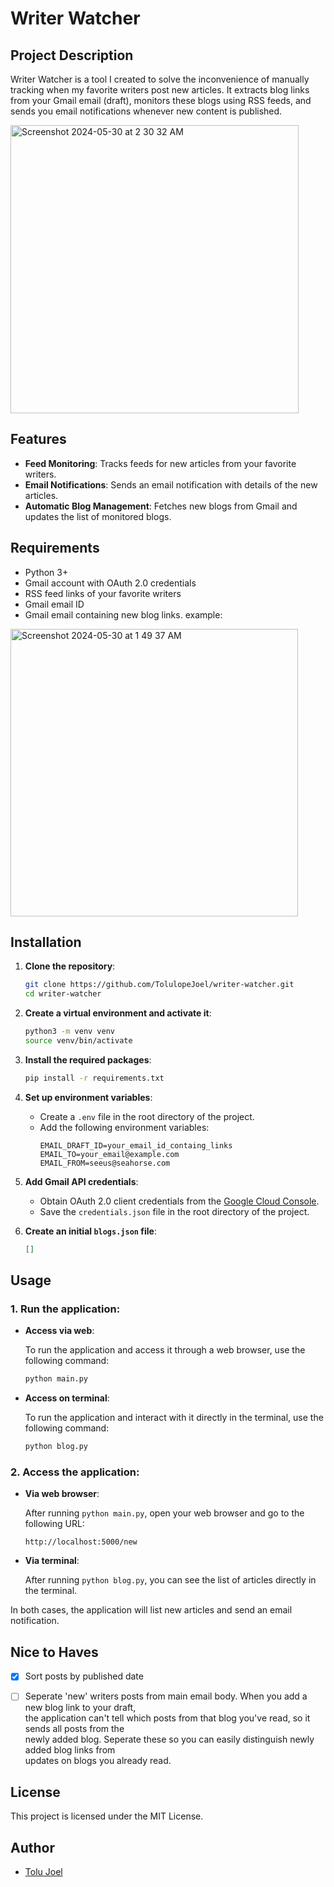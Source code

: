 # Writer Watcher

## Project Description

Writer Watcher is a tool I created to solve the inconvenience of manually tracking when my favorite writers post new articles. It extracts blog links from your Gmail email (draft), monitors these blogs using RSS feeds, and sends you email notifications whenever new content is published.

<img width="461" alt="Screenshot 2024-05-30 at 2 30 32 AM" src="https://github.com/TolulopeJoel/gmail-writer-watcher/assets/95661346/b2bb9a38-331d-464a-ba28-b0cab83e929a">

## Features

- **Feed Monitoring**: Tracks feeds for new articles from your favorite writers.
- **Email Notifications**: Sends an email notification with details of the new articles.
- **Automatic Blog Management**: Fetches new blogs from Gmail and updates the list of monitored blogs.

## Requirements

- Python 3+
- Gmail account with OAuth 2.0 credentials
- RSS feed links of your favorite writers
- Gmail email ID
- Gmail email containing new blog links.
example:
<img width="460" alt="Screenshot 2024-05-30 at 1 49 37 AM" src="https://github.com/TolulopeJoel/gmail-writer-watcher/assets/95661346/ac34b6a1-58e6-47c3-94cc-28ba466caa42">

## Installation

1. **Clone the repository**:
   ```bash
   git clone https://github.com/TolulopeJoel/writer-watcher.git
   cd writer-watcher
   ```

2. **Create a virtual environment and activate it**:
   ```bash
   python3 -m venv venv
   source venv/bin/activate
   ```

3. **Install the required packages**:
   ```bash
   pip install -r requirements.txt
   ```

4. **Set up environment variables**:
   - Create a `.env` file in the root directory of the project.
   - Add the following environment variables:
     ```
     EMAIL_DRAFT_ID=your_email_id_containg_links
     EMAIL_TO=your_email@example.com
     EMAIL_FROM=seeus@seahorse.com
     ```

5. **Add Gmail API credentials**:
   - Obtain OAuth 2.0 client credentials from the [Google Cloud Console](https://console.cloud.google.com/).
   - Save the `credentials.json` file in the root directory of the project.

6. **Create an initial `blogs.json` file**:
   ```json
   []
   ```


## Usage

### 1. **Run the application**:

- **Access via web**:
  
  To run the application and access it through a web browser, use the following command:
  
  ```bash
  python main.py
  ```

- **Access on terminal**:

  To run the application and interact with it directly in the terminal, use the following command:
  
  ```bash
  python blog.py
  ```

### 2. **Access the application**:

- **Via web browser**:
  
  After running `python main.py`, open your web browser and go to the following URL:
  
  ```
  http://localhost:5000/new
  ```

- **Via terminal**:
  
  After running `python blog.py`, you can see the list of articles directly in the terminal.

In both cases, the application will list new articles and send an email notification.


## Nice to Haves

- [x] Sort posts by published date
- [ ] Seperate 'new' writers posts from main email body. When you add a new blog link to your draft,<br />
the application can't tell which posts from that blog you've read, so it sends all posts from the<br />
newly added blog. Seperate these so you can easily distinguish newly added blog links from<br />
updates on blogs you already read.


## License

This project is licensed under the MIT License.


## Author

- [Tolu Joel](https://tolulopejoel.github.io/)
